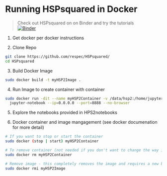# Running HSPsquared in Docker
>Check out HSPsquared on on Binder and try the tutorials \
[![Binder](https://mybinder.org/badge.svg)](https://mybinder.org/v2/gh/respec/HSPsquared/linux)
1. Get docker per docker instructions

2. Clone Repo
```sh
git clone https://github.com/respec/HSPsquared/
cd HSPsquared
```

3. Build Docker Image
```sh
sudo docker build -t myHSP2Image .
```

4. Run Image to create container with container
```sh
sudo docker run -dit --name myHSP2Container -v /data/hsp2:/home/jupyter/HPSsquared -p 8888:8888 myHSP2Image \
  jupyter-notebook --ip=0.0.0.0 --port=8888 --no-browser
```

5. Explore the notebooks provided in HPS2notebooks

6. Docker container and image mangagement (see docker documenation for more detail)

```sh
# If you want to stop or start the container
sudo docker (stop | start) myHSP2Container

# To remove container (not needed if you don't want to change the way it runs - just stop and start it later)
sudo docker rm myHSP2Container

# Remove image - this completely removes the image and requires a new build run
sudo docker rmi myHSP2Image
